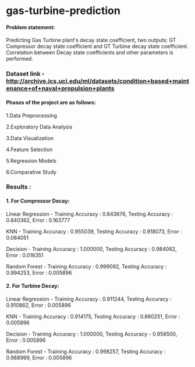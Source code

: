 # gas-turbine-prediction

#### Problem statement:
Predicting Gas Turbine plant's decay state coefficient, two outputs: GT Compressor decay state coefficient and GT Turbine decay state coefficient. Correlation between Decay state coefficients and other parameters is performed.

### Dataset link - http://archive.ics.uci.edu/ml/datasets/condition+based+maintenance+of+naval+propulsion+plants

#### Phases of the project are as follows:

1.Data Preprocessing

2.Exploratory Data Analysis

3.Data Visualization

4.Feature Selection

5.Regression Models

6.Comparative Study



### Results :

#### 1. For Compressor Decay:

Linear Regression - Training Accuracy : 0.843676, Testing Accuracy :  0.840362, Error : 0.163777

KNN -  Training Accuracy : 0.955039, Testing Accuracy : 0.918073, Error : 0.084051

Decision -  Training Accuracy : 1.000000, Testing Accuracy : 0.984062, Error : 0.016351

Random Forest -  Training Accuracy : 0.999092, Testing Accuracy : 0.994253, Error : 0.005896

#### 2. For Turbine Decay:

Linear Regression - Training Accuracy : 0.911244, Testing Accuracy : 0.910862, Error : 0.005896

KNN - Training Accuracy : 0.914175, Testing Accuracy : 0.860251, Error : 0.005896

Decision - Training Accuracy : 1.000000, Testing Accuracy -  0.958500, Error : 0.005896

Random Forest - Training Accuracy : 0.998257, Testing Accuracy : 0.988999, Error : 0.005896
